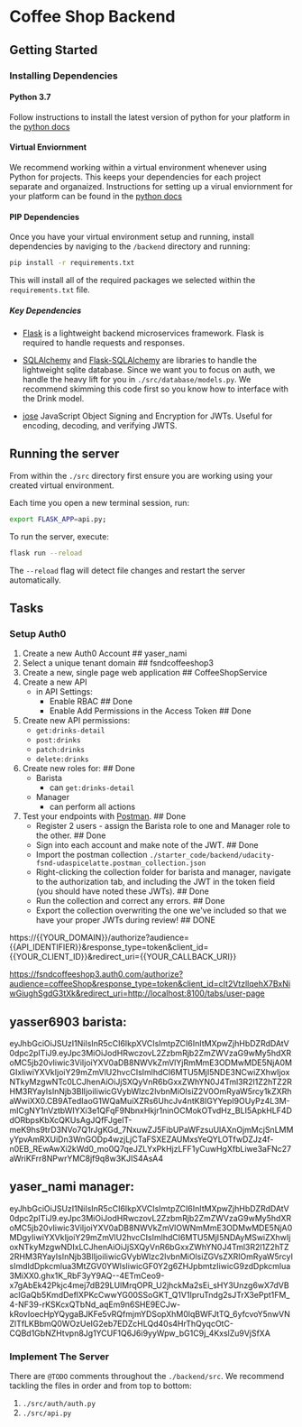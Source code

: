 # Coffee Shop Backend

## Getting Started

### Installing Dependencies

#### Python 3.7

Follow instructions to install the latest version of python for your platform in the [python docs](https://docs.python.org/3/using/unix.html#getting-and-installing-the-latest-version-of-python)

#### Virtual Enviornment

We recommend working within a virtual environment whenever using Python for projects. This keeps your dependencies for each project separate and organaized. Instructions for setting up a virual enviornment for your platform can be found in the [python docs](https://packaging.python.org/guides/installing-using-pip-and-virtual-environments/)

#### PIP Dependencies

Once you have your virtual environment setup and running, install dependencies by naviging to the `/backend` directory and running:

```bash
pip install -r requirements.txt
```

This will install all of the required packages we selected within the `requirements.txt` file.

##### Key Dependencies

- [Flask](http://flask.pocoo.org/)  is a lightweight backend microservices framework. Flask is required to handle requests and responses.

- [SQLAlchemy](https://www.sqlalchemy.org/) and [Flask-SQLAlchemy](https://flask-sqlalchemy.palletsprojects.com/en/2.x/) are libraries to handle the lightweight sqlite database. Since we want you to focus on auth, we handle the heavy lift for you in `./src/database/models.py`. We recommend skimming this code first so you know how to interface with the Drink model.

- [jose](https://python-jose.readthedocs.io/en/latest/) JavaScript Object Signing and Encryption for JWTs. Useful for encoding, decoding, and verifying JWTS.

## Running the server

From within the `./src` directory first ensure you are working using your created virtual environment.

Each time you open a new terminal session, run:

```bash
export FLASK_APP=api.py;
```

To run the server, execute:

```bash
flask run --reload
```

The `--reload` flag will detect file changes and restart the server automatically.

## Tasks

### Setup Auth0

1. Create a new Auth0 Account ## yaser_nami
2. Select a unique tenant domain ## fsndcoffeeshop3
3. Create a new, single page web application ## CoffeeShopService
4. Create a new API
    - in API Settings:
        - Enable RBAC ## Done
        - Enable Add Permissions in the Access Token ## Done
5. Create new API permissions:
    - `get:drinks-detail`
    - `post:drinks`
    - `patch:drinks`
    - `delete:drinks`
6. Create new roles for: ## Done
    - Barista 
        - can `get:drinks-detail`
    - Manager
        - can perform all actions
7. Test your endpoints with [Postman](https://getpostman.com).  ## Done
    - Register 2 users - assign the Barista role to one and Manager role to the other. ## Done
    - Sign into each account and make note of the JWT. ## Done
    - Import the postman collection `./starter_code/backend/udacity-fsnd-udaspicelatte.postman_collection.json` 
    - Right-clicking the collection folder for barista and manager, navigate to the authorization tab, and including the JWT in the token field (you should have noted these JWTs). ## Done
    - Run the collection and correct any errors. ## Done
    - Export the collection overwriting the one we've included so that we have your proper JWTs during review! ## DONE

https://{{YOUR_DOMAIN}}/authorize?audience={{API_IDENTIFIER}}&response_type=token&client_id={{YOUR_CLIENT_ID}}&redirect_uri={{YOUR_CALLBACK_URI}}

https://fsndcoffeeshop3.auth0.com/authorize?audience=coffeeShop&response_type=token&client_id=cIt2VtzllqehX7BxNiwGiughSgdG3tXk&redirect_uri=http://localhost:8100/tabs/user-page

## yasser6903 barista:
eyJhbGciOiJSUzI1NiIsInR5cCI6IkpXVCIsImtpZCI6InItMXpwZjhHbDZRdDAtV0dpc2pITiJ9.eyJpc3MiOiJodHRwczovL2ZzbmRjb2ZmZWVzaG9wMy5hdXRoMC5jb20vIiwic3ViIjoiYXV0aDB8NWVkZmVlYjRmMmE3ODMwMDE5NjA0MGIxIiwiYXVkIjoiY29mZmVlU2hvcCIsImlhdCI6MTU5MjI5NDE3NCwiZXhwIjoxNTkyMzgwNTc0LCJhenAiOiJjSXQyVnR6bGxxZWhYN0J4Tml3R2l1Z2hTZ2RHM3RYayIsInNjb3BlIjoiIiwicGVybWlzc2lvbnMiOlsiZ2V0OmRyaW5rcy1kZXRhaWwiXX0.CB9ATedIaoG1WQaMuiXZRs6UhcJv4ntK8IGYYepI9OUyPz4L3M-mICgNY1nVztbWIYXi3e1QFqF9NbnxHkjr1ninOCMokOTvdHz_BLI5ApkHLF4DdORbpsKbXcQKUsAgJQfFJgelT-meK9hs9trD3NVo7Q1rJgKGd_7NxuwZJ5FibUPaWFzsuUlAXnOjmMcjSnLMMyYpvAmRXUiDn3WnGODp4wzjLjCTaFSXEZAUMxsYeQYLOTfwDZJz4f-n0EB_REwAwXi2kWd0_mo0Q7qeJZLYxPkHjzLFF1yCuwHgXfbLiwe3aFNc27aWriKFrr8NPwrYMC8jf9q8w3KJIS4AsA4


## yaser_nami manager:
eyJhbGciOiJSUzI1NiIsInR5cCI6IkpXVCIsImtpZCI6InItMXpwZjhHbDZRdDAtV0dpc2pITiJ9.eyJpc3MiOiJodHRwczovL2ZzbmRjb2ZmZWVzaG9wMy5hdXRoMC5jb20vIiwic3ViIjoiYXV0aDB8NWVkZmVlOWNmMmE3ODMwMDE5NjA0MDgyIiwiYXVkIjoiY29mZmVlU2hvcCIsImlhdCI6MTU5MjI5NDAyMSwiZXhwIjoxNTkyMzgwNDIxLCJhenAiOiJjSXQyVnR6bGxxZWhYN0J4Tml3R2l1Z2hTZ2RHM3RYayIsInNjb3BlIjoiIiwicGVybWlzc2lvbnMiOlsiZGVsZXRlOmRyaW5rcyIsImdldDpkcmlua3MtZGV0YWlsIiwicGF0Y2g6ZHJpbmtzIiwicG9zdDpkcmlua3MiXX0.ghx1K_RbF3yY9AQ--4ETmCeo9-x7gAbEk42Pkjc4mej7dB29LUlMrqOPR_U2jhckMa2sEi_sHY3Unzg6wX7dVBaclGaQb5KmdDeflXPKcCwwYG00SSoGKT_Q1V1IpruTndg2sJTrX3ePpt1FM_4-NF39-rKSKcxQTbNd_aqEm9n6SHE9ECJw-kRovIoecHpYQygaBJKFe5vRQfmjmYDSopXhM0lqBWFJtTQ_6yfcvoY5nwVNZlTfLKBbmQ0WOzUeIG2eb7EDZcHLQd40s4HrThQyqcOtC-CQBd1GbNZHtvpn8Jg1YCUF1Q6J6i9yyWpw_bG1C9j_4KxslZu9VjSfXA

### Implement The Server

There are `@TODO` comments throughout the `./backend/src`. We recommend tackling the files in order and from top to bottom:

1. `./src/auth/auth.py`
2. `./src/api.py`

